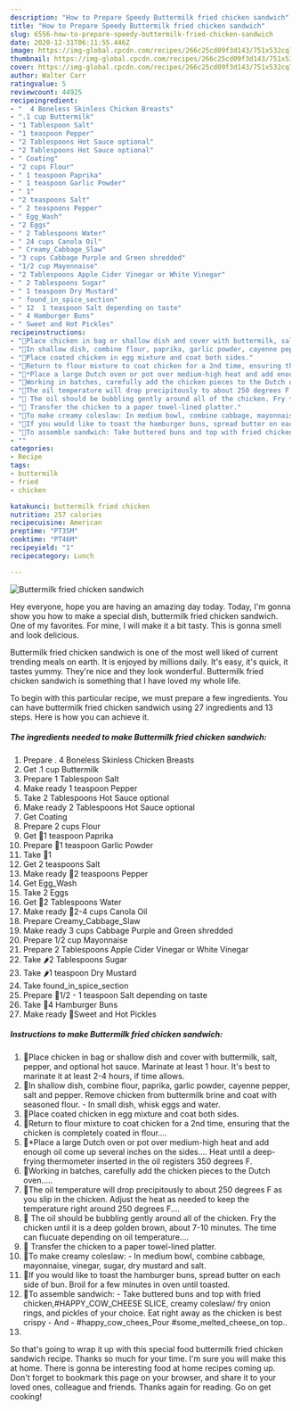 ```yaml
---
description: "How to Prepare Speedy Buttermilk fried chicken sandwich"
title: "How to Prepare Speedy Buttermilk fried chicken sandwich"
slug: 6556-how-to-prepare-speedy-buttermilk-fried-chicken-sandwich
date: 2020-12-31T06:11:55.446Z
image: https://img-global.cpcdn.com/recipes/266c25cd09f3d143/751x532cq70/buttermilk-fried-chicken-sandwich-recipe-main-photo.jpg
thumbnail: https://img-global.cpcdn.com/recipes/266c25cd09f3d143/751x532cq70/buttermilk-fried-chicken-sandwich-recipe-main-photo.jpg
cover: https://img-global.cpcdn.com/recipes/266c25cd09f3d143/751x532cq70/buttermilk-fried-chicken-sandwich-recipe-main-photo.jpg
author: Walter Carr
ratingvalue: 5
reviewcount: 44925
recipeingredient:
- "  4 Boneless Skinless Chicken Breasts"
- ".1 cup Buttermilk"
- "1 Tablespoon Salt"
- "1 teaspoon Pepper"
- "2 Tablespoons Hot Sauce optional"
- "2 Tablespoons Hot Sauce optional"
- " Coating"
- "2 cups Flour"
- " 1 teaspoon Paprika"
- " 1 teaspoon Garlic Powder"
- " 1"
- "2 teaspoons Salt"
- " 2 teaspoons Pepper"
- " Egg_Wash"
- "2 Eggs"
- " 2 Tablespoons Water"
- " 24 cups Canola Oil"
- " Creamy_Cabbage_Slaw"
- "3 cups Cabbage Purple and Green shredded"
- "1/2 cup Mayonnaise"
- "2 Tablespoons Apple Cider Vinegar or White Vinegar"
- " 2 Tablespoons Sugar"
- " 1 teaspoon Dry Mustard"
- " found_in_spice_section"
- " 12  1 teaspoon Salt depending on taste"
- " 4 Hamburger Buns"
- " Sweet and Hot Pickles"
recipeinstructions:
- "🍔Place chicken in bag or shallow dish and cover with buttermilk, salt, pepper, and optional hot sauce. Marinate at least 1 hour. It&#39;s best to marinate it at least 2-4 hours, if time allows."
- "🍔In shallow dish, combine flour, paprika, garlic powder, cayenne pepper, salt and pepper. Remove chicken from buttermilk brine and coat with seasoned flour. In small dish, whisk eggs and water."
- "🍔Place coated chicken in egg mixture and coat both sides."
- "🍔Return to flour mixture to coat chicken for a 2nd time, ensuring that the chicken is completely coated in flour...."
- "🍔*Place a large Dutch oven or pot over medium-high heat and add enough oil come up several inches on the sides.... Heat until a deep-frying thermometer inserted in the oil registers 350 degrees F."
- "🍔Working in batches, carefully add the chicken pieces to the Dutch oven....."
- "🍔The oil temperature will drop precipitously to about 250 degrees F as you slip in the chicken. Adjust the heat as needed to keep the temperature right around 250 degrees F...."
- "🍔 The oil should be bubbling gently around all of the chicken. Fry the chicken until it is a deep golden brown, about 7-10 minutes. The time can flucuate depending on oil temperature...."
- "🍔 Transfer the chicken to a paper towel-lined platter."
- "🍔To make creamy coleslaw: In medium bowl, combine cabbage, mayonnaise, vinegar, sugar, dry mustard and salt."
- "🍔If you would like to toast the hamburger buns, spread butter on each side of bun. Broil for a few minutes in oven until toasted."
- "🍔To assemble sandwich: Take buttered buns and top with fried chicken,#HAPPY_COW_CHEESE SLICE, creamy coleslaw/ fry onion rings, and pickles of your choice. Eat right away as the chicken is best crispy And #happy_cow_chees_Pour #some_melted_cheese_on top.."
- ""
categories:
- Recipe
tags:
- buttermilk
- fried
- chicken

katakunci: buttermilk fried chicken 
nutrition: 257 calories
recipecuisine: American
preptime: "PT35M"
cooktime: "PT46M"
recipeyield: "1"
recipecategory: Lunch

---
```



![Buttermilk fried chicken sandwich](https://img-global.cpcdn.com/recipes/266c25cd09f3d143/751x532cq70/buttermilk-fried-chicken-sandwich-recipe-main-photo.jpg)

Hey everyone, hope you are having an amazing day today. Today, I'm gonna show you how to make a special dish, buttermilk fried chicken sandwich. One of my favorites. For mine, I will make it a bit tasty. This is gonna smell and look delicious.



Buttermilk fried chicken sandwich is one of the most well liked of current trending meals on earth. It is enjoyed by millions daily. It's easy, it's quick, it tastes yummy. They're nice and they look wonderful. Buttermilk fried chicken sandwich is something that I have loved my whole life.


To begin with this particular recipe, we must prepare a few ingredients. You can have buttermilk fried chicken sandwich using 27 ingredients and 13 steps. Here is how you can achieve it.

<!--inarticleads1-->

##### The ingredients needed to make Buttermilk fried chicken sandwich:

1. Prepare  . 4 Boneless Skinless Chicken Breasts
1. Get .1 cup Buttermilk
1. Prepare 1 Tablespoon Salt
1. Make ready 1 teaspoon Pepper
1. Take 2 Tablespoons Hot Sauce optional
1. Make ready 2 Tablespoons Hot Sauce optional
1. Get  Coating
1. Prepare 2 cups Flour
1. Get  🍔1 teaspoon Paprika
1. Prepare  🍔1 teaspoon Garlic Powder
1. Take  🍔1
1. Get 2 teaspoons Salt
1. Make ready  🍔2 teaspoons Pepper
1. Get  Egg_Wash
1. Take 2 Eggs
1. Get  🍔2 Tablespoons Water
1. Make ready  🍔2-4 cups Canola Oil
1. Prepare  Creamy_Cabbage_Slaw
1. Make ready 3 cups Cabbage Purple and Green shredded
1. Prepare 1/2 cup Mayonnaise
1. Prepare 2 Tablespoons Apple Cider Vinegar or White Vinegar
1. Take  🌶️2 Tablespoons Sugar
1. Take  🌶️1 teaspoon Dry Mustard
1. Take  found_in_spice_section
1. Prepare  🍔1/2 - 1 teaspoon Salt depending on taste
1. Take  🍔4 Hamburger Buns
1. Make ready  🍔Sweet and Hot Pickles




<!--inarticleads2-->

##### Instructions to make Buttermilk fried chicken sandwich:

1. 🍔Place chicken in bag or shallow dish and cover with buttermilk, salt, pepper, and optional hot sauce. Marinate at least 1 hour. It&#39;s best to marinate it at least 2-4 hours, if time allows.
1. 🍔In shallow dish, combine flour, paprika, garlic powder, cayenne pepper, salt and pepper. Remove chicken from buttermilk brine and coat with seasoned flour. - In small dish, whisk eggs and water.
1. 🍔Place coated chicken in egg mixture and coat both sides.
1. 🍔Return to flour mixture to coat chicken for a 2nd time, ensuring that the chicken is completely coated in flour....
1. 🍔*Place a large Dutch oven or pot over medium-high heat and add enough oil come up several inches on the sides.... Heat until a deep-frying thermometer inserted in the oil registers 350 degrees F.
1. 🍔Working in batches, carefully add the chicken pieces to the Dutch oven.....
1. 🍔The oil temperature will drop precipitously to about 250 degrees F as you slip in the chicken. Adjust the heat as needed to keep the temperature right around 250 degrees F....
1. 🍔 The oil should be bubbling gently around all of the chicken. Fry the chicken until it is a deep golden brown, about 7-10 minutes. The time can flucuate depending on oil temperature....
1. 🍔 Transfer the chicken to a paper towel-lined platter.
1. 🍔To make creamy coleslaw: - In medium bowl, combine cabbage, mayonnaise, vinegar, sugar, dry mustard and salt.
1. 🍔If you would like to toast the hamburger buns, spread butter on each side of bun. Broil for a few minutes in oven until toasted.
1. 🍔To assemble sandwich: - Take buttered buns and top with fried chicken,#HAPPY_COW_CHEESE SLICE, creamy coleslaw/ fry onion rings, and pickles of your choice. Eat right away as the chicken is best crispy - And - #happy_cow_chees_Pour #some_melted_cheese_on top..
1. 




So that's going to wrap it up with this special food buttermilk fried chicken sandwich recipe. Thanks so much for your time. I'm sure you will make this at home. There is gonna be interesting food at home recipes coming up. Don't forget to bookmark this page on your browser, and share it to your loved ones, colleague and friends. Thanks again for reading. Go on get cooking!
